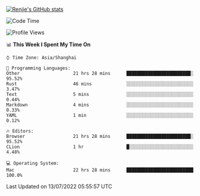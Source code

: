 [![Renjie's GitHub stats](https://github-readme-stats.vercel.app/api?username=liurenjie1024&show_icons=true&theme=chartreuse-dark)](https://github.com/anuraghazra/github-readme-stats)

<!--START_SECTION:waka-->
![Code Time](http://img.shields.io/badge/Code%20Time-68%20hrs%2031%20mins-blue)

![Profile Views](http://img.shields.io/badge/Profile%20Views-52-blue)

📊 **This Week I Spent My Time On** 

```text
⌚︎ Time Zone: Asia/Shanghai

💬 Programming Languages: 
Other                    21 hrs 28 mins      ████████████████████████░   95.52% 
Rust                     46 mins             ░░░░░░░░░░░░░░░░░░░░░░░░░   3.47% 
Text                     5 mins              ░░░░░░░░░░░░░░░░░░░░░░░░░   0.44% 
Markdown                 4 mins              ░░░░░░░░░░░░░░░░░░░░░░░░░   0.33% 
YAML                     1 min               ░░░░░░░░░░░░░░░░░░░░░░░░░   0.12%

🔥 Editors: 
Browser                  21 hrs 28 mins      ████████████████████████░   95.52% 
CLion                    1 hr                █░░░░░░░░░░░░░░░░░░░░░░░░   4.48%

💻 Operating System: 
Mac                      22 hrs 28 mins      █████████████████████████   100.0%

```


 Last Updated on 13/07/2022 05:55:57 UTC
<!--END_SECTION:waka-->

